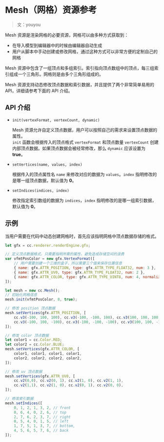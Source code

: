 # Mesh（网格）资源参考

> 文：youyou

Mesh 资源是渲染网格的必要资源，网格可以由多种方式获取到：

- 在导入模型到编辑器中的时候由编辑器自动生成
- 用户从脚本中手动创建或修改网格，通过这种方式可以非常方便的定制自己的网格

Mesh 资源中包含了一组顶点和多组索引。索引指向顶点数组中的顶点，每三组索引组成一个三角形。网格则是由多个三角形组成的。

Mesh 资源支持动态修改顶点数据和索引数据，并且提供了两个非常简单易用的 API，详细请参考下面的 API 介绍。

## API 介绍

- `init(vertexFormat, vertexCount, dynamic)`

  Mesh 资源允许自定义顶点数据，用户可以按照自己的需求来设置顶点数据的属性。<br>
  `init` 函数会根据传入的顶点格式 `vertexFormat` 和顶点数量 `vertexCount` 创建内部顶点数据。如果顶点数据会被经常修改，那么 `dynamic` 应该设置为 **true**。

- `setVertices(name, values, index)`

  根据传入的顶点属性名 `name` 来修改对应的数据为 `values`。`index` 指明修改的是哪一组顶点数据，默认值为 **0**。

- `setIndices(indices, index)`

  修改指定索引数组的数据为 `indices`，`index` 指明修改的是哪一组索引数据，默认值为 **0**。

## 示例

当用户需要在代码中动态创建网格时，首先应该指明网格中顶点数据存储的格式。

```javascript
let gfx = cc.renderer.renderEngine.gfx;

// 定义顶点数据格式，只需要指明所需的属性，避免造成存储空间的浪费
var vfmtPosColor = new gfx.VertexFormat([
    // 用户需要创建一个三维的盒子，所以需要三个值来保存位置信息
    { name: gfx.ATTR_POSITION, type: gfx.ATTR_TYPE_FLOAT32, num: 3 },
    { name: gfx.ATTR_UV0, type: gfx.ATTR_TYPE_FLOAT32, num: 2 },
    { name: gfx.ATTR_COLOR, type: gfx.ATTR_TYPE_UINT8, num: 4, normalize: true },
]);

let mesh = new cc.Mesh();
// 初始化网格信息
mesh.init(vfmtPosColor, 8, true);
```

```javascript
// 修改 position 顶点数据
mesh.setVertices(gfx.ATTR_POSITION, [
    cc.v3(-100, 100, 100), cc.v3(-100, -100, 100), cc.v3(100, 100, 100), cc.v3(100, -100, 100),
    cc.v3(-100, 100, -100), cc.v3(-100, -100, -100), cc.v3(100, 100, -100), cc.v3(100, -100, -100)
]);

// 修改 color 顶点数据
let color1 = cc.Color.RED;
let color2 = cc.Color.BLUE;
mesh.setVertices(gfx.ATTR_COLOR, [
    color1, color1, color1, color1,
    color2, color2, color2, color2,
]);

// 修改 uv 顶点数据
mesh.setVertices(gfx.ATTR_UV0, [
    cc.v2(0,0), cc.v2(0, 1), cc.v2(1, 0), cc.v2(1, 1),
    cc.v2(1,1), cc.v2(1, 0), cc.v2(0, 1), cc.v2(0, 0),
]);

// 修改索引数据
mesh.setIndices([
    0, 1, 2, 1, 3, 2, // front
    0, 6, 4, 0, 2, 6, // top
    2, 7, 6, 2, 3, 7, // right
    0, 5, 4, 0, 1, 5, // left
    1, 7, 5, 1, 3, 7, // bottom,
    4, 5, 6, 5, 7, 6, // back
]);
```
